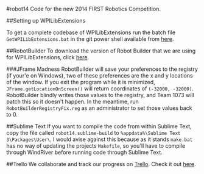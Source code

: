 #robot14
Code for the new 2014 FIRST Robotics Competition.

##Setting up WPILibExtensions

To get a complete codebase of WPILibExtensions run the batch file `GetWPILibExtensions.bat` in the git power shell available from [here](https://windows.github.com).

##RobotBuilder
To download the version of Robot Builder that we are using for WPILibExtensions, click [here](http://evinugur.com/RobotBuilderWPILibExtensions.jar).

###JFrame Madness 
RobotBuilder will save your preferences to the registry (if your'e on Windows), two of these preferences are the x and y locations of the window. If you exit the program while it is minimized, `JFrame.getLocationOnScreen()` will return coordinates of `(-32000, -32000)`. RobotBuilder blindly writes those values to the registry, and Team 1073 will patch this so it doesn't happen. In the meantime, run `RobotBuilderRegistryFix.reg` as an administrator to set those values back to 0.

##Sublime Text
If you want to compile the code from within Sublime Text, copy the file called `robot14.sublime-build` to `%appdata%\Sublime Text 3\Packages\User\`. I would avise against this because as it stands `make.bat` has no way of updating the projects `Makefile`, so you'll have to compile through WindRiver before running code through Sublime Text.

##Trello
We collaborate and track our progress on <a href = "https://Trello.com">Trello</a>. Check it out <a href = "https://trello.com/b/HWx0Nqct/1073-software">here</a>.